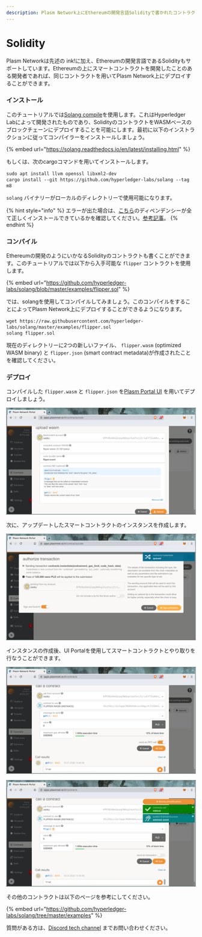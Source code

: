 ```yaml
---
description: Plasm Network上にEthereumの開発言語Solidityで書かれたコントラクトをコンパイルしてデプロイする方法
---
```


# Solidity

Plasm Networkは先述の ink!に加え、Ethereumの開発言語であるSolidityもサポートしています。Ethereumの上にスマートコントラクトを開発したことのある開発者であれば、同じコントラクトを用いてPlasm Network上にデプロイすることができます。

### インストール

このチュートリアルでは[Solang compile](https://github.com/hyperledger-labs/solang)を使用します。これはHyperledger Labによって開発されたものであり、SolidityのコントラクトをWASMベースのブロックチェーンにデプロイすることを可能にします。最初に以下のインストラクションに従ってコンパイラーをインストールしましょう。

{% embed url="https://solang.readthedocs.io/en/latest/installing.html" %}

もしくは、次のcargoコマンドを用いてインストールします。

```text
sudo apt install llvm openssl libxml2-dev
cargo install --git https://github.com/hyperledger-labs/solang --tag m8
```

 `solang` バイナリーがローカルのディレクトリーで使用可能になります。

{% hint style="info" %}
エラーが出た場合は、[こちら](https://solang.readthedocs.io/en/latest/installing.html#installing-llvm-on-ubuntu)のディペンデンシーが全て正しくインストールできているかを確認してください。[参考記事](https://qiita.com/realtakahashi/items/cf3be58dc8bdeb814b9e)。
{% endhint %}

### コンパイル

Ethereumの開発のようにいかなるSolidityのコントラクトも書くことができます。このチュートリアルでは以下から入手可能な `flipper` コントラクトを使用します。

{% embed url="https://github.com/hyperledger-labs/solang/blob/master/examples/flipper.sol" %}

では、solangを使用してコンパイルしてみましょう。このコンパイルをすることによってPlasm Network上にデプロイすることができるようになります。

```text
wget https://raw.githubusercontent.com/hyperledger-labs/solang/master/examples/flipper.sol
solang flipper.sol
```

現在のディレクトリーに2つの新しいファイル、 `flipper.wasm` \(optimized WASM binary\) と `flipper.json` \(smart contract metadata\)が作成されたことを確認してください。

### デプロイ

コンパイルした `flipper.wasm` と `flipper.json` を[Plasm Portal UI](https://apps.plasmnet.io) を用いてデプロイしましょう。

![Deploy your smart contract WASM code on Dusty Network.](../.gitbook/assets/flipper.png)

次に、アップデートしたスマートコントラクトのインスタンスを作成します。

![Sent smart contract instance transaction.](../.gitbook/assets/instance_flipper.png)

インスタンスの作成後、UI Portalを使用してスマートコントラクトとやり取りを行なうことができます。

![Read data from smart contract using RPC call.](../.gitbook/assets/call_flipper.png)

![Write data into smart contract via a transaction.](../.gitbook/assets/call_flipper2.png)

その他のコントラクトは以下のページを参考にしてください。

{% embed url="https://github.com/hyperledger-labs/solang/tree/master/examples" %}

質問がある方は、[Discord tech channel](https://discord.com/invite/kH3Njpr) までお問い合わせください。[  
](https://docs.plasmnet.io/workshop-and-tutorial/smart-contract/deploy-your-smart-contract-on-plasm)

